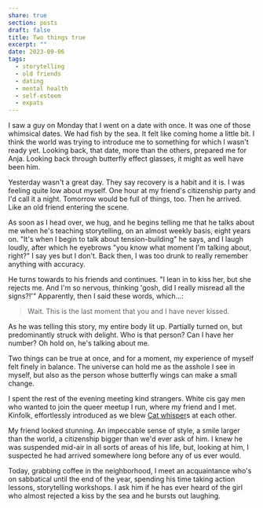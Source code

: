 ```yaml
---
share: true
section: posts
draft: false
title: Two things true
excerpt: ""
date: 2023-09-06
tags:
  - storytelling
  - old friends
  - dating
  - mental health
  - self-esteem
  - expats
---
```


I saw a guy on Monday that I went on a date with once. It was one of those whimsical dates. We had fish by the sea. It felt like coming home a little bit. I think the world was trying to introduce me to something for which I wasn't ready yet. Looking back, that date, more than the others, prepared me for Anja. Looking back through butterfly effect glasses, it might as well have been him. 

Yesterday wasn't a great day. They say recovery is a habit and it is. I was feeling quite low about myself. One hour at my friend's citizenship party and I'd call it a night. Tomorrow would be full of things, too. Then he arrived. Like an old friend entering the scene. 

As soon as I head over, we hug, and he begins telling me that he talks about me when he's teaching storytelling, on an almost weekly basis, eight years on. "It's when I begin to talk about tension-building" he says, and I laugh loudly, after which he eyebrows "you know what moment I'm talking about, right?" I say yes but I don't. Back then, I was too drunk to really remember anything with accuracy. 

He turns towards to his friends and continues. "I lean in to kiss her, but she rejects me. And I'm so nervous, thinking 'gosh, did I really misread all the signs?!'" Apparently, then I said these words, which...:

> Wait. This is the last moment that you and I have never kissed.

As he was telling this story, my entire body lit up. Partially turned on, but predominantly struck with delight. Who is that person? Can I have her number? Oh hold on, he's talking about me. 

Two things can be true at once, and for a moment, my experience of myself felt finely in balance. The universe can hold me as the asshole I see in myself, but also as the person whose butterfly wings can make a small change. 

I spent the rest of the evening meeting kind strangers. White cis gay men who wanted to join the queer meetup I run, where my friend and I met. Kinfolk, effortlessly introduced as we blew [Cat whisper](../Cat%20whisper.md)s at each other. 

My friend looked stunning. An impeccable sense of style, a smile larger than the world, a citizenship bigger than we'd ever ask of him. I knew he was suspended mid-air in all sorts of areas of his life, but, looking at him, I suspected he had arrived somewhere long before any of us ever would. 

Today, grabbing coffee in the neighborhood, I meet an acquaintance who's on sabbatical until the end of the year, spending his time taking action lessons, storytelling workshops.  I ask him if he has ever heard of the girl who almost rejected a kiss by the sea and he bursts out laughing. 